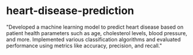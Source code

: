 # heart-disease-prediction
"Developed a machine learning model to predict heart disease based on patient health parameters such as age, cholesterol levels, blood pressure, and more. Implemented various classification algorithms and evaluated performance using metrics like accuracy, precision, and recall."

